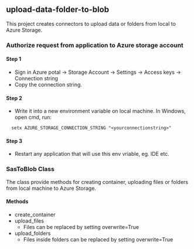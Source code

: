## upload-data-folder-to-blob
This project creates connectors to upload data or folders from local to Azure Storage. 


### Authorize request from application to Azure storage account
#### Step 1
* Sign in Azure potal -> Storage Account -> Settings -> Access keys -> Connection string
* Copy the connection string.
#### Step 2
* Write it into a new environment variable on local machine. In Windows, open cmd, run:
```
  setx AZURE_STORAGE_CONNECTION_STRING "<yourconnectionstring>"
```
#### Step 3
* Restart any application that will use this env vriable, eg. IDE etc.


### SasToBlob Class
The class provide methods for creating container, uploading files or folders from local machine to Azure Storage.
#### Methods
* create_container
* upload_files
  * Files can be replaced by setting overwrite=True
* upload_folders
  * Files inside folders can be replaced by setting overwrite=True
